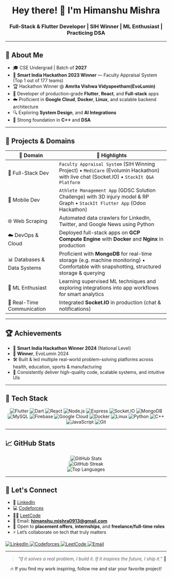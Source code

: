 <h1 align="center">Hey there! 👋 I'm Himanshu Mishra</h1>
<h3 align="center">Full-Stack & Flutter Developer | SIH Winner | ML Enthusiast | Practicing DSA</h3>


---

## 🚀 About Me

- 🎓 CSE Undergrad | Batch of **2027**
- 👑 **Smart India Hackathon 2023 Winner** — Faculty Appraisal System (Top 1 out of 177 teams)
- 🏆 Hackathon Winner @ **Amrita Vishwa Vidyapeetham(EvoLumin)**
- 📱 Developer of production-grade **Flutter**, **React**, and **Full-stack** apps
- ☁️ Proficient in **Google Cloud**, **Docker**, **Linux**, and scalable backend architecture
- 🔍 Exploring **System Design**, and **AI Integrations**
- 🧠 Strong foundation in **C++** and **DSA**

---

## 🧠 Projects & Domains

| 💼 Domain | 🌟 Highlights |
|----------|-----------------------------|
| 🚀 Full-Stack Dev | `Faculty Appraisal System` (SIH Winning Project) • `MediCare` (Evolumin Hackathon) with live chat (Socket.IO) • `StackIt Q&A Platform` |
| 📱 Mobile Dev | `Athlete Management App` (GDSC Solution Challenge) with 3D injury model & RP Graph • `StackIt Flutter App` (Odoo Hackathon) |
| 🌐 Web Scraping | Automated data crawlers for LinkedIn, Twitter, and Google News using Python |
| ☁️ DevOps & Cloud | Deployed full-stack apps on **GCP Compute Engine** with **Docker** and **Nginx** in production |
| 📊 Databases & Data Systems | Proficient with **MongoDB** for real-time storage (e.g. machine monitoring) • Comfortable with snapshotting, structured storage & querying |
| 🤖 ML Enthusiast | Learning supervised ML techniques and exploring integrations into app workflows for smart analytics |
| 🔌 Real-Time Communication | Integrated **Socket.IO** in production (chat & notifications)


---

## 🏆 Achievements

- 👑 **Smart India Hackathon Winner 2024** (National Level)  
- 🥇 **Winner**, EvoLumin 2024  
- 🛠 Built & led multiple real-world problem-solving platforms across health, education, sports & manufacturing  
- 🎯 Consistently deliver high-quality code, scalable systems, and intuitive UIs  

---

## 🧰 Tech Stack

<div align="center">

![Flutter](https://img.shields.io/badge/-Flutter-02569B?&logo=flutter)
![Dart](https://img.shields.io/badge/-Dart-0175C2?&logo=dart)
![React](https://img.shields.io/badge/-React-000?&logo=react)
![Node.js](https://img.shields.io/badge/-Node.js-339933?&logo=nodedotjs)
![Express](https://img.shields.io/badge/-Express.js-000000?&logo=express)
![Socket.IO](https://img.shields.io/badge/-Socket.IO-010101?&logo=socket.io)
![MongoDB](https://img.shields.io/badge/-MongoDB-47A248?&logo=mongodb)
![MySQL](https://img.shields.io/badge/-MySQL-4479A1?&logo=mysql)
![Firebase](https://img.shields.io/badge/-Firebase-FFCA28?&logo=firebase)
![Google Cloud](https://img.shields.io/badge/-GCP-4285F4?&logo=googlecloud)
![Docker](https://img.shields.io/badge/-Docker-2496ED?&logo=docker)
![Linux](https://img.shields.io/badge/-Linux-FCC624?&logo=linux)
![Python](https://img.shields.io/badge/-Python-3776AB?&logo=python)
![C++](https://img.shields.io/badge/-C++-00599C?&logo=c%2B%2B)
![JavaScript](https://img.shields.io/badge/-JavaScript-F7DF1E?&logo=javascript)
![Git](https://img.shields.io/badge/-Git-F05032?&logo=git)

</div>


---

## 📈 GitHub Stats

<p align="center"> <img src="https://github-readme-stats.vercel.app/api?username=himanshumishra1309&show_icons=true&theme=tokyonight&count_private=true&include_all_commits=true&hide_border=true" alt="GitHub Stats" /> <br /> <img src="https://github-readme-streak-stats.herokuapp.com?user=himanshumishra1309&theme=tokyonight&hide_border=true" alt="GitHub Streak" /> <br /> <img src="https://github-readme-stats.vercel.app/api/top-langs/?username=himanshumishra1309&layout=compact&theme=tokyonight&hide_border=true" alt="Top Languages" /> </p>

---

## 🤝 Let's Connect

- 🔗 [LinkedIn](https://www.linkedin.com/in/himanshu-mishra-459b882b4/)
- 💻 [Codeforces](https://codeforces.com/profile/Himanshu1309)
- 👨‍💻 [LeetCode](https://leetcode.com/u/_himanshu_mishra_/)
- 💌 Email: **himanshu.mishra0913@gmail.com**
- 💼 Open to **placement offers**, **internships**, and **freelance/full-time roles**
- ⚡ Let’s collaborate on tech that truly matters

<p align="left">
  <a href="https://www.linkedin.com/in/himanshu-mishra-459b882b4/" target="_blank">
    <img src="https://img.shields.io/badge/LinkedIn-blue?style=for-the-badge&logo=linkedin" alt="LinkedIn" />
  </a>
  <a href="https://codeforces.com/profile/Himanshu1309" target="_blank">
    <img src="https://img.shields.io/badge/Codeforces-orange?style=for-the-badge&logo=codeforces" alt="Codeforces" />
  </a>
  <a href="https://leetcode.com/u/_himanshu_mishra_/" target="_blank">
    <img src="https://img.shields.io/badge/LeetCode-black?style=for-the-badge&logo=leetcode" alt="LeetCode" />
  </a>
  <a href="mailto:himanshu.mishra0913@gmail.com" target="_blank">
    <img src="https://img.shields.io/badge/Gmail-red?style=for-the-badge&logo=gmail" alt="Email" />
  </a>
</p>

---

> *"If it solves a real problem, I build it. If it inspires the future, I ship it."* 🚀

<p align="center">
  🔥 If you find my work inspiring, follow me and star your favorite project!  
</p>
